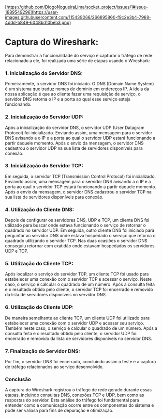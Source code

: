 [https://github.com/DiogoNogueiraLima/socket_project/issues/1#issue-1889549296](https://user-images.githubusercontent.com/115439066/266895860-f9c2e3b4-7988-4ddd-b849-6048bd10beb3.png)
# Captura do Wireshark:

Para demonstrar a funcionalidade do serviço e capturar o tráfego de rede relacionado a ele, foi realizada uma série de etapas usando o Wireshark:

### 1. Inicialização do Servidor DNS:
Primeiramente, o servidor DNS foi iniciado. O DNS (Domain Name System) é um sistema que traduz nomes de domínio em endereços IP. A ideia da nossa aplicação é que ao cliente fazer uma requisição de serviço, o servidor DNS retorna o IP e a porta ao qual esse serviço esteja funcionando.

### 2. Inicialização do Servidor UDP:
Após a inicialização do servidor DNS, o servidor UDP (User Datagram Protocol) foi inicializado. Enviando assim, uma mensagem para o servidor DNS avisando a o IP e a porta ao qual o servidor UDP estará funcionando a partir daquele momento. Após o envio da mensagem, o servidor DNS cadastrou o servidor UDP na sua lista de servidores disponíveis para conexão.

### 3. Inicialização do Servidor TCP:
Em seguida, o servidor TCP (Transmission Control Protocol) foi inicializado. Enviando assim, uma mensagem para o servidor DNS avisando a o IP e a porta ao qual o servidor TCP estará funcionando a partir daquele momento. Após o envio da mensagem, o servidor DNS cadastrou o servidor TCP na sua lista de servidores disponíveis para conexão.

### 4. Utilização do Cliente DNS:
Depois de configurar os servidores DNS, UDP e TCP, um cliente DNS foi utilizado para buscar onde estava funcionando o serviço de retornar o quadrado no servidor UDP. Em seguida, outro cliente DNS foi iniciado para perguntar ao servidor DNS onde estava hospedado o serviço que retorna o quadrado utilizando o servidor TCP. Nas duas ocasiões o servidor DNS conseguiu retornar com exatidão onde estavam hospedados os servidores UDP e TCP.

### 5. Utilização do Cliente TCP:
Após localizar o serviço do servidor TCP, um cliente TCP foi usado para estabelecer uma conexão com o servidor TCP e acessar o serviço. Neste caso, o serviço é calcular o quadrado de um número. Após a consulta feita e o resultado obtido pelo cliente, o servidor TCP foi encerrado e removido da lista de servidores disponíveis no servidor DNS.

### 6. Utilização do Cliente UDP:
De maneira semelhante ao cliente TCP, um cliente UDP foi utilizado para estabelecer uma conexão com o servidor UDP e acessar seu serviço. Também neste caso, o serviço é calcular o quadrado de um número. Após a consulta feita e o resultado obtido pelo cliente, o servidor UDP foi encerrado e removido da lista de servidores disponíveis no servidor DNS.

### 7. Finalização do Servidor DNS:
Por fim, o servidor DNS foi encerrado, concluindo assim o teste e a captura de tráfego relacionados ao serviço desenvolvido.

### Conclusão
A captura do Wireshark registrou o tráfego de rede gerado durante essas etapas, incluindo consultas DNS, conexões TCP e UDP, bem como as respostas do servidor. Esta análise do tráfego foi fundamental para entender como a comunicação ocorre entre os componentes do sistema e pode ser valiosa para fins de depuração e otimização.

